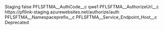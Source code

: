 <?xml version="1.0" encoding="UTF-8"?>
<CustomMetadata xmlns="http://soap.sforce.com/2006/04/metadata" xmlns:xsi="http://www.w3.org/2001/XMLSchema-instance" xmlns:xsd="http://www.w3.org/2001/XMLSchema">
    <label>Staging</label>
    <protected>false</protected>
    <values>
        <field>PFLSFTMA__AuthCode__c</field>
        <value xsi:type="xsd:string">qwe1</value>
    </values>
    <values>
        <field>PFLSFTMA__AuthorizeUrl__c</field>
        <value xsi:type="xsd:string">https://pfllink-staging.azurewebsites.net/authorize/auth</value>
    </values>
    <values>
        <field>PFLSFTMA__Namespaceprefix__c</field>
        <value xsi:nil="true"/>
    </values>
    <values>
        <field>PFLSFTMA__Service_Endpoint_Host__c</field>
        <value xsi:type="xsd:string">Deprecated</value>
    </values>
</CustomMetadata>

